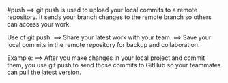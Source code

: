 #push
==> git push is used to upload your local commits to a remote repository.
It sends your branch changes to the remote branch so others can access your work.

Use of git push:
==> Share your latest work with your team.
==> Save your local commits in the remote repository for backup and collaboration.

Example:
==> After you make changes in your local project and commit them, you use git push to send those commits to GitHub so your teammates can pull the latest version.